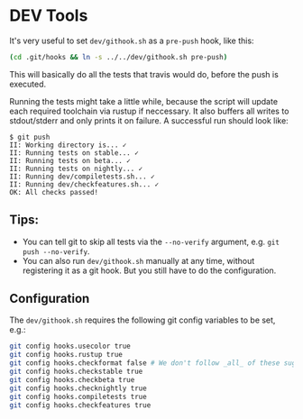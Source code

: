 # DEV Tools

It's very useful to set `dev/githook.sh` as a `pre-push` hook, like this:

```bash
(cd .git/hooks && ln -s ../../dev/githook.sh pre-push)
```

This will basically do all the tests that travis would do, before the push is
executed.

Running the tests might take a little while, because the script will update
each required toolchain via rustup if neccessary. It also buffers all writes to
stdout/stderr and only prints it on failure. A successful run should look like:

```
$ git push
II: Working directory is... ✓
II: Running tests on stable... ✓
II: Running tests on beta... ✓
II: Running tests on nightly... ✓
II: Running dev/compiletests.sh... ✓
II: Running dev/checkfeatures.sh... ✓
OK: All checks passed!
```

## Tips:

* You can tell git to skip all tests via the `--no-verify` argument,
  e.g. `git push --no-verify`.
* You can also run `dev/githook.sh` manually at any time, without
  registering it as a git hook. But you still have to do the configuration.

## Configuration

The `dev/githook.sh` requires the following git config variables to be set,
e.g.:

```bash
git config hooks.usecolor true
git config hooks.rustup true
git config hooks.checkformat false # We don't follow _all_ of these suggestions
git config hooks.checkstable true
git config hooks.checkbeta true
git config hooks.checknightly true
git config hooks.compiletests true
git config hooks.checkfeatures true
```
